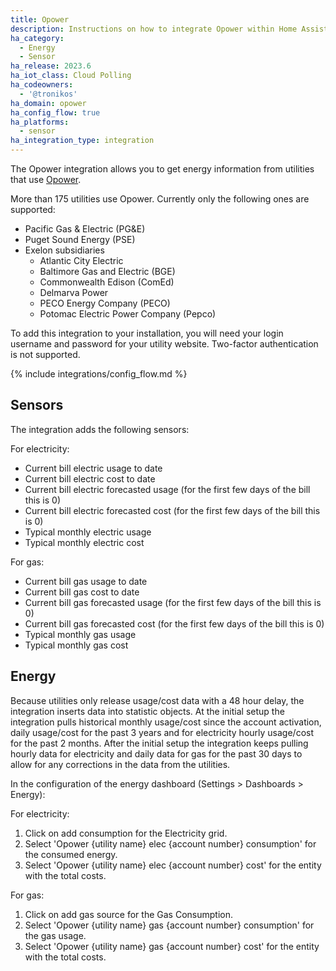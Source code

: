 ```yaml
---
title: Opower
description: Instructions on how to integrate Opower within Home Assistant.
ha_category:
  - Energy
  - Sensor
ha_release: 2023.6
ha_iot_class: Cloud Polling
ha_codeowners:
  - '@tronikos'
ha_domain: opower
ha_config_flow: true
ha_platforms:
  - sensor
ha_integration_type: integration
---
```


The Opower integration allows you to get energy information from utilities that use [Opower](https://www.oracle.com/industries/utilities/opower-energy-efficiency/).

More than 175 utilities use Opower. Currently only the following ones are supported:

- Pacific Gas & Electric (PG&E)
- Puget Sound Energy (PSE)
- Exelon subsidiaries
  - Atlantic City Electric
  - Baltimore Gas and Electric (BGE)
  - Commonwealth Edison (ComEd)
  - Delmarva Power
  - PECO Energy Company (PECO)
  - Potomac Electric Power Company (Pepco)

To add this integration to your installation, you will need your login username and password for your utility website. Two-factor authentication is not supported.

{% include integrations/config_flow.md %}

## Sensors

The integration adds the following sensors:

For electricity:

- Current bill electric usage to date
- Current bill electric cost to date
- Current bill electric forecasted usage (for the first few days of the bill this is 0)
- Current bill electric forecasted cost (for the first few days of the bill this is 0)
- Typical monthly electric usage
- Typical monthly electric cost

For gas:

- Current bill gas usage to date
- Current bill gas cost to date
- Current bill gas forecasted usage (for the first few days of the bill this is 0)
- Current bill gas forecasted cost (for the first few days of the bill this is 0)
- Typical monthly gas usage
- Typical monthly gas cost

## Energy

Because utilities only release usage/cost data with a 48 hour delay, the integration inserts data into statistic objects. At the initial setup the integration pulls historical monthly usage/cost since the account activation, daily usage/cost for the past 3 years and for electricity hourly usage/cost for the past 2 months. After the initial setup the integration keeps pulling hourly data for electricity and daily data for gas for the past 30 days to allow for any corrections in the data from the utilities.

In the configuration of the energy dashboard (Settings > Dashboards > Energy):

For electricity:

1. Click on add consumption for the Electricity grid.
2. Select 'Opower {utility name} elec {account number} consumption' for the consumed energy.
3. Select 'Opower {utility name} elec {account number} cost' for the entity with the total costs.

For gas:

1. Click on add gas source for the Gas Consumption.
2. Select 'Opower {utility name} gas {account number} consumption' for the gas usage.
3. Select 'Opower {utility name} gas {account number} cost' for the entity with the total costs.
